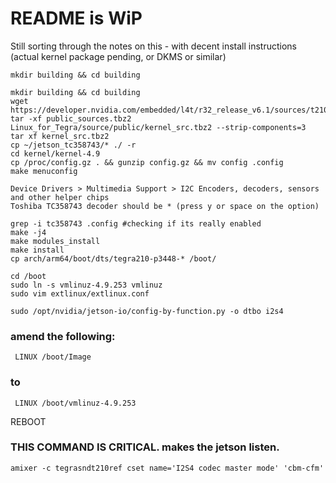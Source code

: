 # README is WiP

Still sorting through the notes on this - with decent install instructions (actual kernel package pending, or DKMS or similar)


`mkdir building && cd building`

```git clone https://github.com/gvsyn/jetson_tc358743
mkdir building && cd building
wget  https://developer.nvidia.com/embedded/l4t/r32_release_v6.1/sources/t210/public_sources.tbz2
tar -xf public_sources.tbz2  Linux_for_Tegra/source/public/kernel_src.tbz2 --strip-components=3
tar xf kernel_src.tbz2
cp ~/jetson_tc358743/* ./ -r
cd kernel/kernel-4.9
cp /proc/config.gz . && gunzip config.gz && mv config .config
make menuconfig

Device Drivers > Multimedia Support > I2C Encoders, decoders, sensors and other helper chips
Toshiba TC358743 decoder should be * (press y or space on the option)

grep -i tc358743 .config #checking if its really enabled  
make -j4
make modules_install
make install
cp arch/arm64/boot/dts/tegra210-p3448-* /boot/

cd /boot
sudo ln -s vmlinuz-4.9.253 vmlinuz
sudo vim extlinux/extlinux.conf

sudo /opt/nvidia/jetson-io/config-by-function.py -o dtbo i2s4
```
### amend the following:
     LINUX /boot/Image
### to
     LINUX /boot/vmlinuz-4.9.253

REBOOT

### THIS COMMAND IS CRITICAL. makes the jetson listen.
`amixer -c tegrasndt210ref cset name='I2S4 codec master mode' 'cbm-cfm'`

